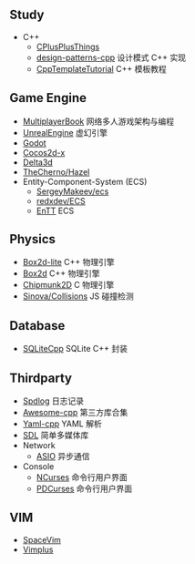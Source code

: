 
Study
-----
- C++
  - [CPlusPlusThings](https://github.com/Light-City/CPlusPlusThings)
  - [design-patterns-cpp](https://github.com/JakubVojvoda/design-patterns-cpp) 设计模式 C++ 实现
  - [CppTemplateTutorial](https://github.com/wuye9036/CppTemplateTutorial) C++ 模板教程

Game Engine
-----------
- [MultiplayerBook](https://github.com/MultiplayerBook/MultiplayerBook) 网络多人游戏架构与编程
- [UnrealEngine](https://github.com/EpicGames/UnrealEngine) 虚幻引擎
- [Godot](https://github.com/godotengine/godot)
- [Cocos2d-x](https://github.com/cocos2d/cocos2d-x)
- [Delta3d](https://github.com/delta3d/delta3d)
- [TheCherno/Hazel](https://github.com/TheCherno/Hazel)
- Entity-Component-System (ECS)
  - [SergeyMakeev/ecs](https://github.com/SergeyMakeev/ecs)
  - [redxdev/ECS](https://github.com/redxdev/ECS)
  - [EnTT](https://github.com/skypjack/entt) ECS

Physics
-------
- [Box2d-lite](https://github.com/erincatto/box2d-lite) C++ 物理引擎
- [Box2d](https://github.com/erincatto/box2d) C++ 物理引擎
- [Chipmunk2D](https://github.com/slembcke/Chipmunk2D) C 物理引擎
- [Sinova/Collisions](https://github.com/Sinova/Collisions) JS 碰撞检测

Database
--------
- [SQLiteCpp](https://github.com/SRombauts/SQLiteCpp) SQLite C++ 封装

Thirdparty
----------
- [Spdlog](https://github.com/gabime/spdlog) 日志记录
- [Awesome-cpp](https://github.com/fffaraz/awesome-cpp) 第三方库合集
- [Yaml-cpp](https://github.com/jbeder/yaml-cpp) YAML 解析
- [SDL](https://github.com/libsdl-org/SDL) 简单多媒体库
- Network
  - [ASIO](https://github.com/chriskohlhoff/asio) 异步通信
- Console
  - [NCurses](https://github.com/mirror/ncurses) 命令行用户界面
  - [PDCurses](https://github.com/wmcbrine/PDCurses) 命令行用户界面

VIM
---
- [SpaceVim](https://github.com/SpaceVim/SpaceVim)
- [Vimplus](https://github.com/chxuan/vimplus)
